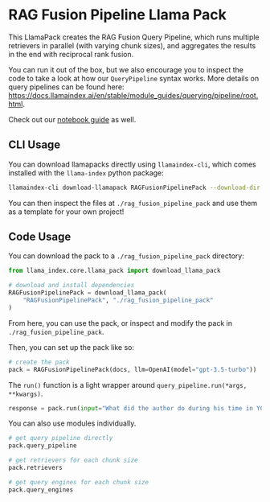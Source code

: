 # RAG Fusion Pipeline Llama Pack

This LlamaPack creates the RAG Fusion Query Pipeline, which runs multiple retrievers in parallel (with varying chunk sizes), and aggregates the results in the end with reciprocal rank fusion.

You can run it out of the box, but we also encourage you to inspect the code to take a look at how our `QueryPipeline` syntax works. More details on query pipelines can be found here: https://docs.llamaindex.ai/en/stable/module_guides/querying/pipeline/root.html.

Check out our [notebook guide](https://github.com/run-llama/llama-hub/blob/main/llama_hub/llama_packs/query/rag_fusion_pipeline/rag_fusion_pipeline.ipynb) as well.

## CLI Usage

You can download llamapacks directly using `llamaindex-cli`, which comes installed with the `llama-index` python package:

```bash
llamaindex-cli download-llamapack RAGFusionPipelinePack --download-dir ./rag_fusion_pipeline_pack
```

You can then inspect the files at `./rag_fusion_pipeline_pack` and use them as a template for your own project!

## Code Usage

You can download the pack to a `./rag_fusion_pipeline_pack` directory:

```python
from llama_index.core.llama_pack import download_llama_pack

# download and install dependencies
RAGFusionPipelinePack = download_llama_pack(
    "RAGFusionPipelinePack", "./rag_fusion_pipeline_pack"
)
```

From here, you can use the pack, or inspect and modify the pack in `./rag_fusion_pipeline_pack`.

Then, you can set up the pack like so:

```python
# create the pack
pack = RAGFusionPipelinePack(docs, llm=OpenAI(model="gpt-3.5-turbo"))
```

The `run()` function is a light wrapper around `query_pipeline.run(*args, **kwargs)`.

```python
response = pack.run(input="What did the author do during his time in YC?")
```

You can also use modules individually.

```python
# get query pipeline directly
pack.query_pipeline

# get retrievers for each chunk size
pack.retrievers

# get query engines for each chunk size
pack.query_engines
```
